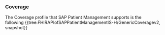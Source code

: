 ### Coverage
The Coverage profile that SAP Patient Management supports is the following
{{tree:FHIRAPIofSAPPatientManagementIS-H/GenericCoveragev2, snapshot}}

